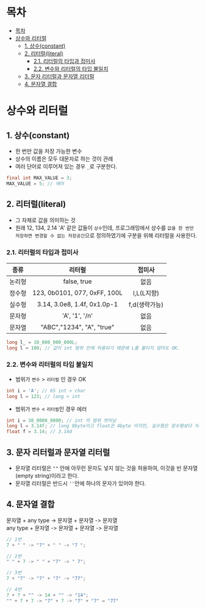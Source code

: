 # 목차
- [목차](#목차)
- [상수와 리터럴](#상수와-리터럴)
  - [1. 상수(constant)](#1-상수constant)
  - [2. 리터럴(literal)](#2-리터럴literal)
    - [2.1. 리터럴의 타입과 접미사](#21-리터럴의-타입과-접미사)
    - [2.2. 변수와 리터럴의 타입 불일치](#22-변수와-리터럴의-타입-불일치)
  - [3. 문자 리터럴과 문자열 리터럴](#3-문자-리터럴과-문자열-리터럴)
  - [4. 문자열 결합](#4-문자열-결합)

# 상수와 리터럴

## 1. 상수(constant)
- 한 번만 값을 저장 가능한 변수
- 상수의 이름은 모두 대문자로 하는 것이 관례
- 여러 단어로 이루어져 있는 경우 `_`로 구분한다.

```java
final int MAX_VALUE = 3;
MAX_VALUE = 5; // 에러
```

## 2. 리터럴(literal)
- 그 자체로 값을 의미하는 것
- 원래 12, 134, 2.14 'A' 같은 값들이 `상수`인데, 프로그래밍에서 상수를 `값을 한 번만 저장하면 변경할 수 없는 저장공간`으로 정의하였기에 구분을 위해 리터럴을 사용한다.

### 2.1. 리터럴의 타입과 접미사

|종류|리터럴|접미사|
|:-:|:-:|:-:|
|논리형|false, true|없음
|정수형|123, 0b0101, 077, 0xFF, 100L|l,L(L지향)
|실수형|3.14, 3.0e8, 1.4f, 0x1.0p-1|f,d(생략가능)
|문자형|'A', '1', '/n'|없음
|문자열|"ABC","1234", "A", "true"|없음

```java
long l_ = 10_000_000_000L;
long l = 100; // 값이 int 범위 안에 허용되기 때문에 L를 붙이지 않아도 OK.
```

### 2.2. 변수와 리터럴의 타입 불일치

- 범위가 `변수` > `리터럴` 인 경우 OK
```java
int i = 'A'; // 65 int > char
long l = 123; // long > int
```

- 범위가 `변수` < `리터럴`인 경우 에러

```java
int i = 30_0000_0000; // int 의 범위 벗어남
long l = 3.14f; // long 8byte이고 float은 4byte 이지만, 실수형은 정수형보다 저장 범위가 넓기 때문에 에러가 발생한다.
float f = 3.14; // 3.14d
```

## 3. 문자 리터럴과 문자열 리터럴
- 문자열 리터럴은 `""` 안에 아무런 문자도 넣지 않는 것을 허용하여, 이것을 빈 문자열(empty string)이라고 한다.
- 문자열 리터럴은 반드시 `''`안에 하나의 문자가 있어야 한다.

## 4. 문자열 결합
문자열 + any type -> 문자열 + 문자열 -> 문자열 <br>
any type + 문자열 -> 문자열 + 문자열 -> 문자열

```java
// 1번
7 + " " -> "7" + " " -> "7 ";

// 2번
" " + 7 -> " " + "7" -> " 7";

// 3번
7 + "7" -> "7" + "7" -> "77";

// 4번
7 + 7 + "" -> 14 + "" -> "14";
"" + 7 + 7 -> "7" + 7 -> "7" + "7" = "77"
```